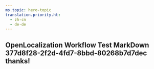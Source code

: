 ```yaml
---
ms.topic: hero-topic
translation.priority.ht: 
  - zh-cn
  - de-de
---
```

## OpenLocalization Workflow Test MarkDown 377d8f28-2f2d-4fd7-8bbd-80268b7d7dec thanks!
